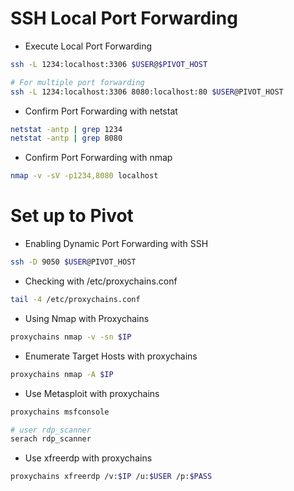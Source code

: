 # SSH Local Port Forwarding
- Execute Local Port Forwarding
```bash
ssh -L 1234:localhost:3306 $USER@$PIVOT_HOST

# For multiple port forwarding
ssh -L 1234:localhost:3306 8080:localhost:80 $USER@PIVOT_HOST
```

- Confirm Port Forwarding with netstat
```bash
netstat -antp | grep 1234
netstat -antp | grep 8080
```

- Confirm Port Forwarding with nmap
```bash
nmap -v -sV -p1234,8080 localhost
```

# Set up to Pivot
- Enabling Dynamic Port Forwarding with SSH
```bash
ssh -D 9050 $USER@PIVOT_HOST
```

- Checking with /etc/proxychains.conf
```bash
tail -4 /etc/proxychains.conf
```

- Using Nmap with Proxychains
```bash
proxychains nmap -v -sn $IP
```

- Enumerate Target Hosts with proxychains
```bash
proxychains nmap -A $IP
```

- Use Metasploit with proxychains
```bash
proxychains msfconsole

# user rdp_scanner
serach rdp_scanner
```

- Use xfreerdp with proxychains
```bash
proxychains xfreerdp /v:$IP /u:$USER /p:$PASS
```



